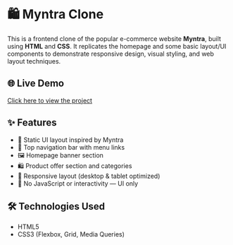 # 🛍️ Myntra Clone

This is a frontend clone of the popular e-commerce website **Myntra**, built using **HTML** and **CSS**. 
It replicates the homepage and some basic layout/UI components to demonstrate responsive design, visual styling, and web layout techniques.

## 🌐 Live Demo
[Click here to view the project]((https://shubham-12bhatt.github.io/Myntra-clone/))  

## ✨ Features

- 🧱 Static UI layout inspired by Myntra
- 🧭 Top navigation bar with menu links
- 🖼️ Homepage banner section
- 🛍️ Product offer section and categories
- 📱 Responsive layout (desktop & tablet optimized)
- 🚫 No JavaScript or interactivity — UI only

## 🛠️ Technologies Used
- HTML5
- CSS3 (Flexbox, Grid, Media Queries)
